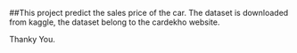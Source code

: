 ##This project predict the sales price of the car.
The dataset is downloaded from kaggle, the dataset belong to the cardekho website.

Thanky You.
